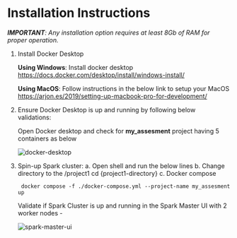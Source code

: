 # Installation Instructions
 

***IMPORTANT**: Any installation option requires at least 8Gb of RAM for proper operation.*

1. Install Docker Desktop

	  **Using Windows**: Install docker desktop https://docs.docker.com/desktop/install/windows-install/
	
	  **Using MacOS**: Follow instructions in the below link to setup your MacOS https://arjon.es/2019/setting-up-macbook-pro-for-development/

2. Ensure Docker Desktop is up and running by following below validations:
	
	Open Docker desktop and check for **my_assesment** project having 5 containers as below

	  ![docker-desktop](https://github.com/projectforyou/project1/blob/main/pictures/docker-desktop-containers.png)

3. Spin-up Spark cluster: 
	a. Open shell and run the below lines
	b. Change directory to the /project1
		cd {project1-directory}
	c. Docker compose
	
		docker compose -f ./docker-compose.yml --project-name my_assesment up
	
	
   	Validate if Spark Cluster is up and running in the Spark Master UI with 2 worker nodes -
	
   	![spark-master-ui](https://github.com/projectforyou/project1/blob/main/pictures/spark-master-ui.png)

